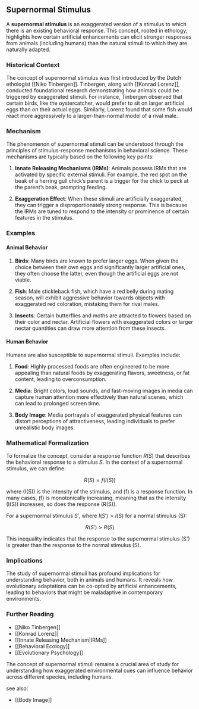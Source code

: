 ## Supernormal Stimulus

A **supernormal stimulus** is an exaggerated version of a stimulus to which there is an existing behavioral response. This concept, rooted in ethology, highlights how certain artificial enhancements can elicit stronger responses from animals (including humans) than the natural stimuli to which they are naturally adapted.

### Historical Context

The concept of supernormal stimulus was first introduced by the Dutch ethologist [[Niko Tinbergen]]. Tinbergen, along with [[Konrad Lorenz]], conducted foundational research demonstrating how animals could be triggered by exaggerated stimuli. For instance, Tinbergen observed that certain birds, like the oystercatcher, would prefer to sit on larger artificial eggs than on their actual eggs. Similarly, Lorenz found that some fish would react more aggressively to a larger-than-normal model of a rival male.

### Mechanism

The phenomenon of supernormal stimuli can be understood through the principles of stimulus-response mechanisms in behavioral science. These mechanisms are typically based on the following key points:

1. **Innate Releasing Mechanisms (IRMs)**: Animals possess IRMs that are activated by specific external stimuli. For example, the red spot on the beak of a herring gull chick’s parent is a trigger for the chick to peck at the parent’s beak, prompting feeding.

2. **Exaggeration Effect**: When these stimuli are artificially exaggerated, they can trigger a disproportionately strong response. This is because the IRMs are tuned to respond to the intensity or prominence of certain features in the stimulus.

### Examples

#### Animal Behavior

1. **Birds**: Many birds are known to prefer larger eggs. When given the choice between their own eggs and significantly larger artificial ones, they often choose the latter, even though the artificial eggs are not viable.

2. **Fish**: Male stickleback fish, which have a red belly during mating season, will exhibit aggressive behavior towards objects with exaggerated red coloration, mistaking them for rival males.

3. **Insects**: Certain butterflies and moths are attracted to flowers based on their color and nectar. Artificial flowers with exaggerated colors or larger nectar quantities can draw more attention from these insects.

#### Human Behavior

Humans are also susceptible to supernormal stimuli. Examples include:

1. **Food**: Highly processed foods are often engineered to be more appealing than natural foods by exaggerating flavors, sweetness, or fat content, leading to overconsumption.

2. **Media**: Bright colors, loud sounds, and fast-moving images in media can capture human attention more effectively than natural scenes, which can lead to prolonged screen time.

3. **Body Image**: Media portrayals of exaggerated physical features can distort perceptions of attractiveness, leading individuals to prefer unrealistic body images.

### Mathematical Formalization

To formalize the concept, consider a response function $R(S)$ that describes the behavioral response to a stimulus $S$. In the context of a supernormal stimulus, we can define:

$$
R(S) = f(I(S))
$$

where \(I(S)\) is the intensity of the stimulus, and \(f\) is a response function. In many cases, \(f\) is monotonically increasing, meaning that as the intensity \(I(S)\) increases, so does the response \(R(S)\). 

For a supernormal stimulus $S'$, where $I(S') > I(S)$ for a normal stimulus \(S\):

$$
R(S') > R(S)
$$

This inequality indicates that the response to the supernormal stimulus \(S'\) is greater than the response to the normal stimulus \(S\).

### Implications

The study of supernormal stimuli has profound implications for understanding behavior, both in animals and humans. It reveals how evolutionary adaptations can be co-opted by artificial enhancements, leading to behaviors that might be maladaptive in contemporary environments.

### Further Reading

- [[Niko Tinbergen]]
- [[Konrad Lorenz]]
- [[Innate Releasing Mechanism|IRMs]]
- [[Behavioral Ecology]]
- [[Evolutionary Psychology]]

The concept of supernormal stimuli remains a crucial area of study for understanding how exaggerated environmental cues can influence behavior across different species, including humans.

see also:
- [[Body Image]]
